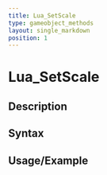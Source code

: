 ```yaml
---
title: Lua_SetScale
type: gameobject_methods
layout: single_markdown
position: 1
---
```


# Lua_SetScale

## Description

## Syntax

## Usage/Example


